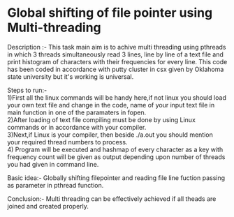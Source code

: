 # Global shifting of file pointer using Multi-threading

Description :- 
  This task main aim is to achive multi threading using pthreads in which 3 threads simultaneously read 3 lines, line by line of a text file and print histogram of characters with their frequencies for every line.
This code has been coded in accordance with putty cluster in csx given by Oklahoma state university but it's working is universal. <br />

Steps to run:- <br />
  1)First all the linux commands will be handy here,if not linux you should load your own text file and change in the code, name of your input text file in main function in one of the paramaters in fopen. <br />
  2)After loading of text file compiling must be done by using Linux commands or in accordance with your compiler. <br />
  3)Next,if Linux is your compiler, then beside ./a.out you should mention your required thread numbers to process. <br />
  4) Program will be executed and hashmap of every character as a key with frequency count will be given as output depending upon number of threads you had given in command line. <br />

Basic idea:-
  Globally shifting filepointer and reading file line fuction passing as parameter in pthread function.
  
Conclusion:-
  Multi threading can be  effectively achieved if all theads are joined and created properly.
